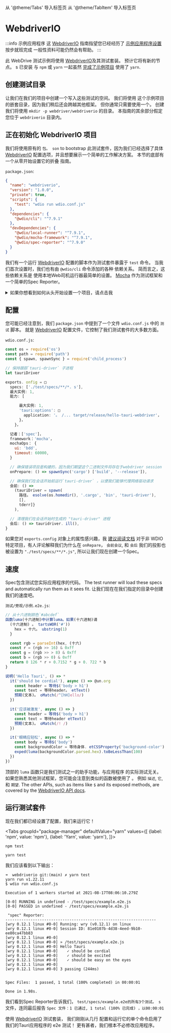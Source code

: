 从 '@theme/Tabs' 导入标签页 从 '@theme/TabItem' 导入标签页

# WebdriverIO

:::info 示例应用程序
这 [WebdriverIO][] 指南指望您已经经历了 [示例应用程序设置][] 按步就班完成 一般性资料可能仍然会有帮助。
:::

此 WebDrive 测试示例将使用 [WebdriverIO][]及其测试套装。 预计它将有新的节点。 s 已安装 与 `npm` 或 `yarn` 一起虽然 [完成了示例项目][] 使用了 `yarn`.

## 创建测试目录

让我们在我们的项目中创建一个写入这些测试的空间。 我们将使用 这个示例项目的嵌套目录，因为我们稍后还会跨越其他框架。 但你通常只需要使用一个。 创建 我们将使用 `mkdir -p webdriver/webdriverio` 的目录。 本指南的其余部分假定您位于 `webdriverio` 目录内。

## 正在初始化 WebdriverIO 项目

我们将使用原有的 `包。 son` to bootstrap 此测试套件，因为我们已经选择了具体 [WebdriverIO][] 配置选项，并且想要展示一个简单的工作解决方案。 本节的底部有一个从零开始设置它的折叠 指南。

`package.json`:

```json
{
  "name": "webdriverio",
  "version": "1.0.0",
  "private": true,
  "scripts": {
    "test": "wdio run wdio.conf.js"
  },
  "dependencies": {
    "@wdio/cli": "^7.9.1"
  },
  "devDependencies": {
    "@wdio/local-runner": "^7.9.1",
    "@wdio/mocha-framework": "^7.9.1",
    "@wdio/spec-reporter": "^7.9.0"
  }
}
```

我们有一个运行 [WebdriverIO][] 配置的脚本作为测试套件暴露于 `test` 命令。 当我们首次设置时，我们也有由 `@wdio/cli` 命令添加的各种 依赖关系。 简而言之，这些依赖关系是 使用本地Web司机运行器最简单的设置。 [Mocha][] 作为测试框架和一个简单的Spec Reporter。

<details><summary>如果你想看到如何从头开始设置一个项目，请点击我</summary>

CLI 是交互式的，您可以选择与自己一起工作的工具。 请注意，您可能会与指南的其余的 不同，您需要自己设置差异。

让我们把 [WebdriverIO][] CLI 添加到此 npm 项目。

<Tabs groupId="package-manager"
defaultValue="yarn"
values={[
{label: 'npm', value: 'npm'}, {label: 'Yarn', value: 'yarn'},
]}>
<TabItem value="npm">

```shell
npm install @wdio/cli
```

</TabItem>

<TabItem value="yarn">

```shell
yarn add @wdio/cli
```

</TabItem>
</Tabs>

然后运行交互式配置命令来设置 [WebdriverIO][] 测试套装，然后您可以运行：

<Tabs groupId="package-manager"
defaultValue="yarn"
values={[
{label: 'npm', value: 'npm'}, {label: 'Yarn', value: 'yarn'},
]}>
<TabItem value="npm">

```shell
npx wdio config
```

</TabItem>

<TabItem value="yarn">

```shell
yarn wdio config
```

</TabItem>
</Tabs>

</details>

## 配置

您可能已经注意到，我们 `package.json` 中提到了一个文件 `wdio.conf.js` 中的 `测试` 脚本。 就是 [WebdriverIO][] 配置文件，它控制了我们测试套件的大多数方面。

`wdio.conf.js`:

```js
const os = require('os')
const path = require('path')
const { spawn, spawnSync } = require('child_process')

// 保持跟踪`tauri-driver` 子进程
let tauriDriver

exports. onfig = □
  specs: ['./test/specs/**/*. s'],
  最大实例: 1,
  能力: [

      最大实例: 1,
      'tauri:options': □
        application: '。 /... target/release/hello-tauri-webdriver'，
      }，
    }，

  记者：['spec']，
  framework：'mocha'，
  mochaOps： {
    ui: 'bdd',
    timeout: 60000,
  }

  // 确保错误项目是构建的，因为我们期望这个二进制文件将存在于webdriver session
  onPrepare: () => spawnSync('cargo') ['build', '--release']),

  // 确保我们在会话开始前运行`tauri-driver` ，以便我们能够代理网络驱动请求
  会前: () =>
    (tauriDriver = spawn(
      路径。 esolve(os.homedir(), '.cargo', 'bin', 'tauri-driver'),
      [],
      tderr]}
    ),

  // 清理我们在会话开始时生成的 "tauri-driver" 进程
  会后: () => tauridriver. ill(),
}
```

如果您对 `exports.config` 对象上的属性感兴趣，我 [建议阅读文档][webdriver documentation] 对于非 WDIO 特定项目，有人评论解释我们为什么在 `onRepare`， `会前会议`, 和 `会后` 我们的投影也被设置为 `"./test/specs/**/*.js"`, 所以让我们现在创建一个Spec。

## 速度

Spec包含测试您实际应用程序的代码。 The test runner will load these specs and automatically run them as it sees fit. 让我们现在在我们指定的目录中创建我们的速度吧。

`测试/旁观/示例.e2e.js`:

```js
// 从十六进制颜色`#abcdef`
函数luma(十六进制)中计算luma。如果(十六进制)请
  (十六进制) 。 tartsWOR('#'))
    hex = 十六。 ubstring(1)
  }

  const rgb = parseInt(hex, (十六)
  const r = (rgb >> 16) & 0xff
  const g = (rgb >> > 8) & 0xff
  const b = (rgb >> 0) & 0xff
  return 0 126 * r + 0.7152 * g + 0. 722 * b
}

说明('Hello Tauri', () => *
  it('should be cordial'), async () => @un.org
    const header = 等待$('body > h1')
    const text = 等待header。 etText()
    预期(文本)。 oMatch(/^[hH]ello/)
  })

  it('应该被激发', async () => }
    const header = 等待$('body > h1')
    const text = 等待header etText()
    预期(文本)。 oMatch(/! /)
  })

  it('眼睛应轻松', async () => *
    const body = 等待$('body')
    const backgroundColor = 等待身体. etCSSProperty('background-color')
    exped(luma(backgroundColor.parsed.hex).toBeLessThan(100)
  })
})
```

顶部的 `luma` 函数只是我们测试之一的助手功能，与应用程序 的实际测试无关。 如果您熟悉其他测试框架，您可能会注意到类似的函数被使用了 。 例如 `描述`, `它`, 和 `期望`. The other APIs, such as items like `$` and its exposed methods, are covered by the [WebdriverIO API docs][].

## 运行测试套件

现在我们都已经设置了配置，我们来运行它！

<Tabs groupId="package-manager"
defaultValue="yarn"
values={[
{label: 'npm', value: 'npm'}, {label: 'Yarn', value: 'yarn'},
]}>
<TabItem value="npm">

```shell
npm test
```

</TabItem>

<TabItem value="yarn">

```shell
yarn test
```

</TabItem>
</Tabs>

我们应该看到以下输出：

```text
➜  webdriverio git:(main) ✗ yarn test
yarn run v1.22.11
$ wdio run wdio.conf.js

Execution of 1 workers started at 2021-08-17T08:06:10.279Z

[0-0] RUNNING in undefined - /test/specs/example.e2e.js
[0-0] PASSED in undefined - /test/specs/example.e2e.js

 "spec" Reporter:
------------------------------------------------------------------
[wry 0.12.1 linux #0-0] Running: wry (v0.12.1) on linux
[wry 0.12.1 linux #0-0] Session ID: 81e0107b-4d38-4eed-9b10-ee80ca47bb83
[wry 0.12.1 linux #0-0]
[wry 0.12.1 linux #0-0] » /test/specs/example.e2e.js
[wry 0.12.1 linux #0-0] Hello Tauri
[wry 0.12.1 linux #0-0]    ✓ should be cordial
[wry 0.12.1 linux #0-0]    ✓ should be excited
[wry 0.12.1 linux #0-0]    ✓ should be easy on the eyes
[wry 0.12.1 linux #0-0]
[wry 0.12.1 linux #0-0] 3 passing (244ms)


Spec Files:  1 passed, 1 total (100% completed) in 00:00:01

Done in 1.98s.
```

我们看到Spec Reporter告诉我们， `test/specs/example.e2e的所有3个测试。 s` 文件，连同最后报告 `Spec 文件：1 已通过, 1 total (100% 已完成) ，以00:00:01`

使用 [WebdriverIO][] 测试套装， 我们刚刚从几行 配置和运行它的单个命令启用了我们的Tauri应用程序的 e2e 测试！ 更有甚者，我们根本不必修改应用程序。

[WebdriverIO]: https://webdriver.io/
[完成了示例项目]: https://github.com/chippers/hello_tauri
[示例应用程序设置]: ./setup.md
[Mocha]: https://mochajs.org/
[webdriver documentation]: https://webdriver.io/docs/configurationfile
[WebdriverIO API docs]: https://webdriver.io/docs/api
